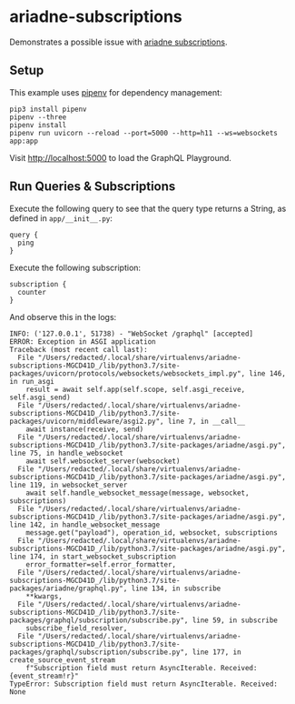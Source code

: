 # ariadne-subscriptions

Demonstrates a possible issue with [ariadne subscriptions](https://github.com/mirumee/ariadne/blob/master/docs/subscriptions.rst).

## Setup

This example uses [pipenv](https://pipenv.readthedocs.io/en/latest) for dependency management:

    pip3 install pipenv
    pipenv --three
    pipenv install
    pipenv run uvicorn --reload --port=5000 --http=h11 --ws=websockets app:app

Visit [http://localhost:5000](http://localhost:5000) to load the GraphQL Playground.

## Run Queries & Subscriptions

Execute the following query to see that the query type returns a String, as defined in `app/__init__.py`:

    query {
      ping
    }

Execute the following subscription:

    subscription {
      counter
    }

And observe this in the logs:

    INFO: ('127.0.0.1', 51738) - "WebSocket /graphql" [accepted]
    ERROR: Exception in ASGI application
    Traceback (most recent call last):
      File "/Users/redacted/.local/share/virtualenvs/ariadne-subscriptions-MGCD41D_/lib/python3.7/site-packages/uvicorn/protocols/websockets/websockets_impl.py", line 146, in run_asgi
        result = await self.app(self.scope, self.asgi_receive, self.asgi_send)
      File "/Users/redacted/.local/share/virtualenvs/ariadne-subscriptions-MGCD41D_/lib/python3.7/site-packages/uvicorn/middleware/asgi2.py", line 7, in __call__
        await instance(receive, send)
      File "/Users/redacted/.local/share/virtualenvs/ariadne-subscriptions-MGCD41D_/lib/python3.7/site-packages/ariadne/asgi.py", line 75, in handle_websocket
        await self.websocket_server(websocket)
      File "/Users/redacted/.local/share/virtualenvs/ariadne-subscriptions-MGCD41D_/lib/python3.7/site-packages/ariadne/asgi.py", line 119, in websocket_server
        await self.handle_websocket_message(message, websocket, subscriptions)
      File "/Users/redacted/.local/share/virtualenvs/ariadne-subscriptions-MGCD41D_/lib/python3.7/site-packages/ariadne/asgi.py", line 142, in handle_websocket_message
        message.get("payload"), operation_id, websocket, subscriptions
      File "/Users/redacted/.local/share/virtualenvs/ariadne-subscriptions-MGCD41D_/lib/python3.7/site-packages/ariadne/asgi.py", line 174, in start_websocket_subscription
        error_formatter=self.error_formatter,
      File "/Users/redacted/.local/share/virtualenvs/ariadne-subscriptions-MGCD41D_/lib/python3.7/site-packages/ariadne/graphql.py", line 134, in subscribe
        **kwargs,
      File "/Users/redacted/.local/share/virtualenvs/ariadne-subscriptions-MGCD41D_/lib/python3.7/site-packages/graphql/subscription/subscribe.py", line 59, in subscribe
        subscribe_field_resolver,
      File "/Users/redacted/.local/share/virtualenvs/ariadne-subscriptions-MGCD41D_/lib/python3.7/site-packages/graphql/subscription/subscribe.py", line 177, in create_source_event_stream
        f"Subscription field must return AsyncIterable. Received: {event_stream!r}"
    TypeError: Subscription field must return AsyncIterable. Received: None
